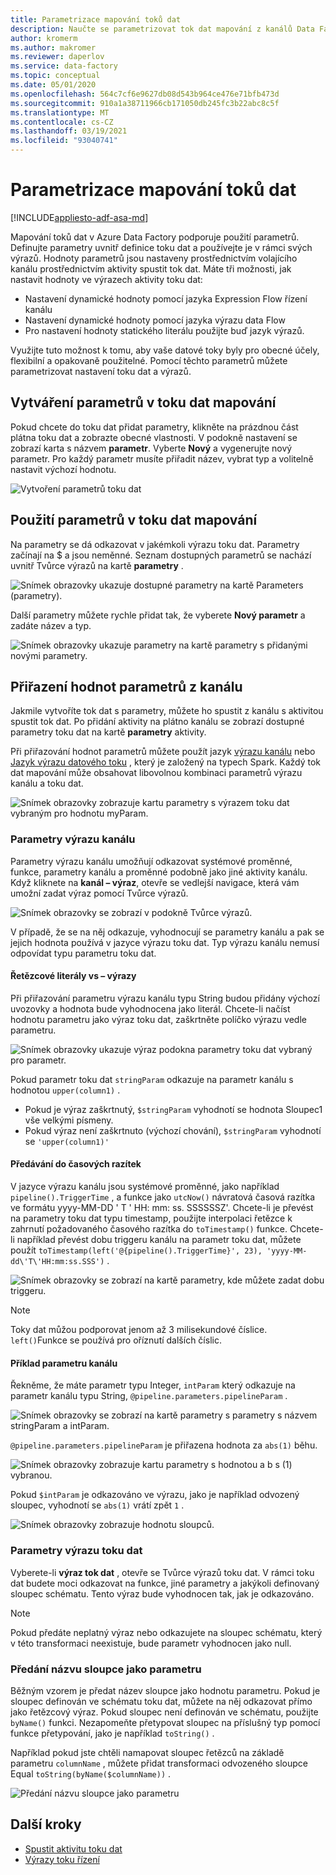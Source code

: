 ```yaml
---
title: Parametrizace mapování toků dat
description: Naučte se parametrizovat tok dat mapování z kanálů Data Factory.
author: kromerm
ms.author: makromer
ms.reviewer: daperlov
ms.service: data-factory
ms.topic: conceptual
ms.date: 05/01/2020
ms.openlocfilehash: 564c7cf6e9627db08d543b964ce476e71bfb473d
ms.sourcegitcommit: 910a1a38711966cb171050db245fc3b22abc8c5f
ms.translationtype: MT
ms.contentlocale: cs-CZ
ms.lasthandoff: 03/19/2021
ms.locfileid: "93040741"
---
```

# <a name="parameterizing-mapping-data-flows"></a>Parametrizace mapování toků dat

[!INCLUDE[appliesto-adf-asa-md](includes/appliesto-adf-asa-md.md)] 

Mapování toků dat v Azure Data Factory podporuje použití parametrů. Definujte parametry uvnitř definice toku dat a používejte je v rámci svých výrazů. Hodnoty parametrů jsou nastaveny prostřednictvím volajícího kanálu prostřednictvím aktivity spustit tok dat. Máte tři možnosti, jak nastavit hodnoty ve výrazech aktivity toku dat:

* Nastavení dynamické hodnoty pomocí jazyka Expression Flow řízení kanálu
* Nastavení dynamické hodnoty pomocí jazyka výrazu data Flow
* Pro nastavení hodnoty statického literálu použijte buď jazyk výrazů.

Využijte tuto možnost k tomu, aby vaše datové toky byly pro obecné účely, flexibilní a opakovaně použitelné. Pomocí těchto parametrů můžete parametrizovat nastavení toku dat a výrazů.

## <a name="create-parameters-in-a-mapping-data-flow"></a>Vytváření parametrů v toku dat mapování

Pokud chcete do toku dat přidat parametry, klikněte na prázdnou část plátna toku dat a zobrazte obecné vlastnosti. V podokně nastavení se zobrazí karta s názvem **parametr**. Vyberte **Nový** a vygenerujte nový parametr. Pro každý parametr musíte přiřadit název, vybrat typ a volitelně nastavit výchozí hodnotu.

![Vytvoření parametrů toku dat](media/data-flow/create-params.png "Vytvoření parametrů toku dat")

## <a name="use-parameters-in-a-mapping-data-flow"></a>Použití parametrů v toku dat mapování 

Na parametry se dá odkazovat v jakémkoli výrazu toku dat. Parametry začínají na $ a jsou neměnné. Seznam dostupných parametrů se nachází uvnitř Tvůrce výrazů na kartě **parametry** .

![Snímek obrazovky ukazuje dostupné parametry na kartě Parameters (parametry).](media/data-flow/parameter-expression.png "Výraz parametru toku dat")

Další parametry můžete rychle přidat tak, že vyberete **Nový parametr** a zadáte název a typ.

![Snímek obrazovky ukazuje parametry na kartě parametry s přidanými novými parametry.](media/data-flow/new-parameter-expression.png "Výraz parametru toku dat")

## <a name="assign-parameter-values-from-a-pipeline"></a>Přiřazení hodnot parametrů z kanálu

Jakmile vytvoříte tok dat s parametry, můžete ho spustit z kanálu s aktivitou spustit tok dat. Po přidání aktivity na plátno kanálu se zobrazí dostupné parametry toku dat na kartě **parametry** aktivity.

Při přiřazování hodnot parametrů můžete použít jazyk [výrazu kanálu](control-flow-expression-language-functions.md) nebo [Jazyk výrazu datového toku](data-flow-expression-functions.md) , který je založený na typech Spark. Každý tok dat mapování může obsahovat libovolnou kombinaci parametrů výrazu kanálu a toku dat.

![Snímek obrazovky zobrazuje kartu parametry s výrazem toku dat vybraným pro hodnotu myParam.](media/data-flow/parameter-assign.png "Nastavení parametru toku dat")

### <a name="pipeline-expression-parameters"></a>Parametry výrazu kanálu

Parametry výrazu kanálu umožňují odkazovat systémové proměnné, funkce, parametry kanálu a proměnné podobně jako jiné aktivity kanálu. Když kliknete na **kanál – výraz**, otevře se vedlejší navigace, která vám umožní zadat výraz pomocí Tvůrce výrazů.

![Snímek obrazovky se zobrazí v podokně Tvůrce výrazů.](media/data-flow/parameter-pipeline.png "Nastavení parametru toku dat")

V případě, že se na něj odkazuje, vyhodnocují se parametry kanálu a pak se jejich hodnota používá v jazyce výrazu toku dat. Typ výrazu kanálu nemusí odpovídat typu parametru toku dat. 

#### <a name="string-literals-vs-expressions"></a>Řetězcové literály vs – výrazy

Při přiřazování parametru výrazu kanálu typu String budou přidány výchozí uvozovky a hodnota bude vyhodnocena jako literál. Chcete-li načíst hodnotu parametru jako výraz toku dat, zaškrtněte políčko výrazu vedle parametru.

![Snímek obrazovky ukazuje výraz podokna parametry toku dat vybraný pro parametr.](media/data-flow/string-parameter.png "Nastavení parametru toku dat")

Pokud parametr toku dat `stringParam` odkazuje na parametr kanálu s hodnotou `upper(column1)` . 

- Pokud je výraz zaškrtnutý, `$stringParam` vyhodnotí se hodnota Sloupec1 vše velkými písmeny.
- Pokud výraz není zaškrtnuto (výchozí chování),  `$stringParam` vyhodnotí se `'upper(column1)'`

#### <a name="passing-in-timestamps"></a>Předávání do časových razítek

V jazyce výrazu kanálu jsou systémové proměnné, jako například `pipeline().TriggerTime` , a funkce jako `utcNow()` návratová časová razítka ve formátu yyyy-MM-DD \' T \' HH: mm: ss. SSSSSSZ'. Chcete-li je převést na parametry toku dat typu timestamp, použijte interpolaci řetězce k zahrnutí požadovaného časového razítka do `toTimestamp()` funkce. Chcete-li například převést dobu triggeru kanálu na parametr toku dat, můžete použít `toTimestamp(left('@{pipeline().TriggerTime}', 23), 'yyyy-MM-dd\'T\'HH:mm:ss.SSS')` . 

![Snímek obrazovky se zobrazí na kartě parametry, kde můžete zadat dobu triggeru.](media/data-flow/parameter-timestamp.png "Nastavení parametru toku dat")

> [!NOTE]
> Toky dat můžou podporovat jenom až 3 milisekundové číslice. `left()`Funkce se používá pro oříznutí dalších číslic.

#### <a name="pipeline-parameter-example"></a>Příklad parametru kanálu

Řekněme, že máte parametr typu Integer, `intParam` který odkazuje na parametr kanálu typu String, `@pipeline.parameters.pipelineParam` . 

![Snímek obrazovky se zobrazí na kartě parametry s parametry s názvem stringParam a intParam.](media/data-flow/parameter-pipeline-2.png "Nastavení parametru toku dat")

`@pipeline.parameters.pipelineParam` je přiřazena hodnota za `abs(1)` běhu.

![Snímek obrazovky zobrazuje kartu parametry s hodnotou a b s (1) vybranou.](media/data-flow/parameter-pipeline-4.png "Nastavení parametru toku dat")

Pokud `$intParam` je odkazováno ve výrazu, jako je například odvozený sloupec, vyhodnotí se `abs(1)` vrátí zpět `1` . 

![Snímek obrazovky zobrazuje hodnotu sloupců.](media/data-flow/parameter-pipeline-3.png "Nastavení parametru toku dat")

### <a name="data-flow-expression-parameters"></a>Parametry výrazu toku dat

Vyberete-li **výraz tok dat** , otevře se Tvůrce výrazů toku dat. V rámci toku dat budete moci odkazovat na funkce, jiné parametry a jakýkoli definovaný sloupec schématu. Tento výraz bude vyhodnocen tak, jak je odkazováno.

> [!NOTE]
> Pokud předáte neplatný výraz nebo odkazujete na sloupec schématu, který v této transformaci neexistuje, bude parametr vyhodnocen jako null.


### <a name="passing-in-a-column-name-as-a-parameter"></a>Předání názvu sloupce jako parametru

Běžným vzorem je předat název sloupce jako hodnotu parametru. Pokud je sloupec definován ve schématu toku dat, můžete na něj odkazovat přímo jako řetězcový výraz. Pokud sloupec není definován ve schématu, použijte `byName()` funkci. Nezapomeňte přetypovat sloupec na příslušný typ pomocí funkce přetypování, jako je například `toString()` .

Například pokud jste chtěli namapovat sloupec řetězců na základě parametru `columnName` , můžete přidat transformaci odvozeného sloupce Equal `toString(byName($columnName))` .

![Předání názvu sloupce jako parametru](media/data-flow/parameterize-column-name.png "Předání názvu sloupce jako parametru")

## <a name="next-steps"></a>Další kroky
* [Spustit aktivitu toku dat](control-flow-execute-data-flow-activity.md)
* [Výrazy toku řízení](control-flow-expression-language-functions.md)
